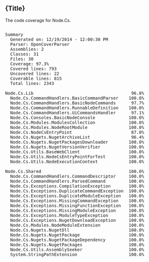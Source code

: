 ﻿<!--settings(
title=Node.Cs Code Coverage
description=Node.Cs Code Coverage
)-->


<!--include(shared/breadcrumb.php)-->

## {Title}

The code coverage for Node.Cs.

<pre>

﻿Summary
  Generated on: 12/19/2014 - 12:00:30 PM
  Parser: OpenCoverParser
  Assemblies: 2
  Classes: 31
  Files: 30
  Coverage: 97.3%
  Covered lines: 793
  Uncovered lines: 22
  Coverable lines: 815
  Total lines: 2343

Node.Cs.Lib                                      96.8%
  Node.Cs.CommandHandlers.BasicCommandParser    100.0%
  Node.Cs.CommandHandlers.BasicNodeCommands      97.7%
  Node.Cs.CommandHandlers.RunnableDefinition    100.0%
  Node.Cs.CommandHandlers.UiCommandsHandler      97.1%
  Node.Cs.Consoles.BasicNodeConsole             100.0%
  Node.Cs.Modules.ModulesCollection             100.0%
  Node.Cs.Modules.NodeRootModule                100.0%
  Node.Cs.NodeCsEntryPoint                       87.0%
  Node.Cs.Nugets.NugetArchiveList                96.4%
  Node.Cs.Nugets.NugetPackagesDownloader        100.0%
  Node.Cs.Nugets.NugetVersionVerifier           100.0%
  Node.Cs.Utils.BaseWebClient                   100.0%
  Node.Cs.Utils.NodeCsEntryPointForTest         100.0%
  Node.Cs.Utils.NodeExecutionContext            100.0%

Node.Cs.Shared                                  100.0%
  Node.Cs.CommandHandlers.CommandDescriptor     100.0%
  Node.Cs.CommandHandlers.ParsedCommand         100.0%
  Node.Cs.Exceptions.CompilationException       100.0%
  Node.Cs.Exceptions.DuplicateCommandException  100.0%
  Node.Cs.Exceptions.DuplicateModuleException   100.0%
  Node.Cs.Exceptions.MissingCommandException    100.0%
  Node.Cs.Exceptions.MissingFunctionException   100.0%
  Node.Cs.Exceptions.MissingModuleException     100.0%
  Node.Cs.Exceptions.ModuleTypeException        100.0%
  Node.Cs.Exceptions.NugetDownloadException     100.0%
  Node.Cs.Modules.NodeModuleExtension           100.0%
  Node.Cs.Nugets.NugetDll                       100.0%
  Node.Cs.Nugets.NugetPackage                   100.0%
  Node.Cs.Nugets.NugetPackageDependency         100.0%
  Node.Cs.Nugets.NugetPackages                  100.0%
  Node.Cs.Utils.AssemblySeeker                  100.0%
  System.StringPathExtension                    100.0%
 
</pre> 
